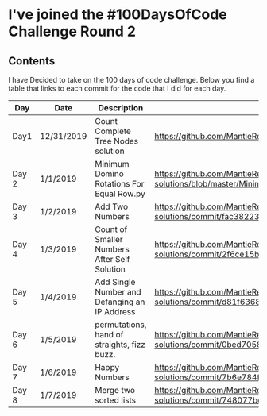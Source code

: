 # I've joined the #100DaysOfCode Challenge Round 2

## Contents

I have Decided to take on the 100 days of code challenge.  Below you find a table that links to each commit for the code that I did for each day. 



| ﻿Day 	| Date 	| Description 	| Commit Hyperlink 	|  	|
|-------	|------------	|-----------------------------------------------	|------------------------------------------------------------------------------------------------------------------	|---	|
| Day1 	| 12/31/2019 	| Count Complete Tree Nodes  solution 	| https://github.com/MantieReid/leetcode-solutions 	|  	|
| Day 2 	| 1/1/2019 	| Minimum Domino Rotations For Equal Row.py 	| https://github.com/MantieReid/leetcode-solutions/blob/master/Minimum%20Domino%20Rotations%20For%20Equal%20Row.py 	|  	|
| Day 3 	| 1/2/2019 	| Add Two Numbers 	| https://github.com/MantieReid/leetcode-solutions/commit/fac382238664fa58292d5a25379dff0f3df0519c 	|  	|
| Day 4 	| 1/3/2019 	| Count of Smaller Numbers After Self Solution 	| https://github.com/MantieReid/leetcode-solutions/commit/2f6ce15b5b110e9bc129a216bc4949dbb82d0ad4 	|  	|
| Day 5 	| 1/4/2019 	| Add Single Number and Defanging an IP Address 	| https://github.com/MantieReid/leetcode-solutions/commit/d81f636870b0a0c05dcfdb403db90ef61aa667f4 	|  	|
| Day 6 	| 1/5/2019 	| permutations, hand of straights, fizz buzz. 	| https://github.com/MantieReid/leetcode-solutions/commit/0bed7058919b1f39c52fc9180ad704ac0322de78 	|  	|
| Day 7 	| 1/6/2019 	| Happy Numbers 	| https://github.com/MantieReid/leetcode-solutions/commit/7b6e784fa8ef8a658cf35f452a866854a8954232 	|  	|
| Day 8 	| 1/7/2019 	| Merge two sorted lists 	| https://github.com/MantieReid/leetcode-solutions/commit/748077bda08b3c102798afe7042cb83bc57e45c0 	|  	|
